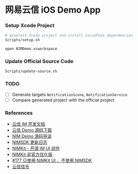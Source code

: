# 网易云信 iOS Demo App

### Setup Xcode Project

```sh
# generate Xcode project and install CocoaPods dependencies
Scripts/setup.sh

open NIMDemo.xcworkspace
```

### Update Official Source Code

```sh
Scripts/update-source.sh
```

### TODO

- [ ] Generate targets `NotificationScene`, `NotificationService`
- [ ] Compare generated project with the official project

### References

- [云信 IM 开发文档](https://dev.yunxin.163.com/docs/product/IM%E5%8D%B3%E6%97%B6%E9%80%9A%E8%AE%AF/%E6%96%B0%E6%89%8B%E6%8E%A5%E5%85%A5%E6%8C%87%E5%8D%97)
- [云信 Demo 源码下载](https://yunxin.163.com/im-sdk-demo)
- [NIM Demo 源码导读](https://dev.yunxin.163.com/docs/product/%E9%80%9A%E7%94%A8/Demo%E6%BA%90%E7%A0%81%E5%AF%BC%E8%AF%BB/%E5%8D%B3%E6%97%B6%E9%80%9A%E8%AE%AFDemo/iOS%E6%BA%90%E7%A0%81%E5%AF%BC%E8%AF%BB)
- [NIMSDK 更新日志](https://dev.yunxin.163.com/docs/product/IM%E5%8D%B3%E6%97%B6%E9%80%9A%E8%AE%AF/%E6%9B%B4%E6%96%B0%E6%97%A5%E5%BF%97/iOS%E7%AB%AF%E6%9B%B4%E6%96%B0%E6%97%A5%E5%BF%97)
- [NIMKit - 开源 IM UI 组件](https://github.com/netease-im/NIM_iOS_UIKit)
- [NIMKit 非官方优化版](https://github.com/ElfSundae/NIM_iOS_UIKit)
- [#177 只使用 NIMKit UI ，不使用 NIMSDK](https://github.com/netease-im/NIM_iOS_UIKit/issues/177#issuecomment-545157710)
- [云信信令](https://dev.yunxin.163.com/docs/product/%E4%BF%A1%E4%BB%A4/%E6%96%B0%E6%89%8B%E6%8E%A5%E5%85%A5%E6%8C%87%E5%8D%97)

